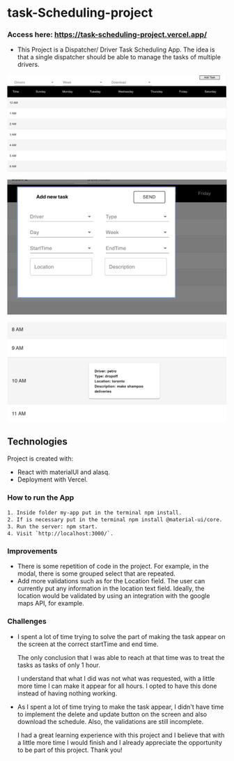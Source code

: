 # task-Scheduling-project

### Access here: https://task-scheduling-project.vercel.app/

- This Project is a Dispatcher/ Driver Task Scheduling App. The idea is that a single dispatcher should be able to manage the tasks of multiple drivers.

![Initial page](https://github.com/cfpcarla/task-Scheduling-project/blob/master/my-app/src/images/initial_page.jpg)

![Add New Task](https://github.com/cfpcarla/task-Scheduling-project/blob/master/my-app/src/images/add_task.jpg)

![Task](https://github.com/cfpcarla/task-Scheduling-project/blob/master/my-app/src/images/task.jpg)

## Technologies

Project is created with:

- React with materialUI and alasq.
- Deployment with Vercel.

### How to run the App

```
1. Inside folder my-app put in the terminal npm install.
2. If is necessary put in the terminal npm install @material-ui/core.
3. Run the server: npm start.
4. Visit `http://localhost:3000/`.
```

### Improvements

- There is some repetition of code in the project. For example, in the modal, there is some grouped select that are repeated.
- Add more validations such as for the Location field. The user can currently put any information in the location text field. Ideally, the location would be validated by using an integration with the google maps API, for example.

### Challenges

- I spent a lot of time trying to solve the part of making the task appear on the screen at the correct startTime and end time.

  The only conclusion that I was able to reach at that time was to treat the tasks as tasks of only 1 hour.

  I understand that what I did was not what was requested, with a little more time I can make it appear for all hours. I opted to have this done instead of having nothing working.

- As I spent a lot of time trying to make the task appear, I didn't have time to implement the delete and update button on the screen and also download the schedule. Also, the validations are still incomplete.

  I had a great learning experience with this project and I believe that with a little more time I would finish and I already appreciate the opportunity to be part of this project. Thank you!

